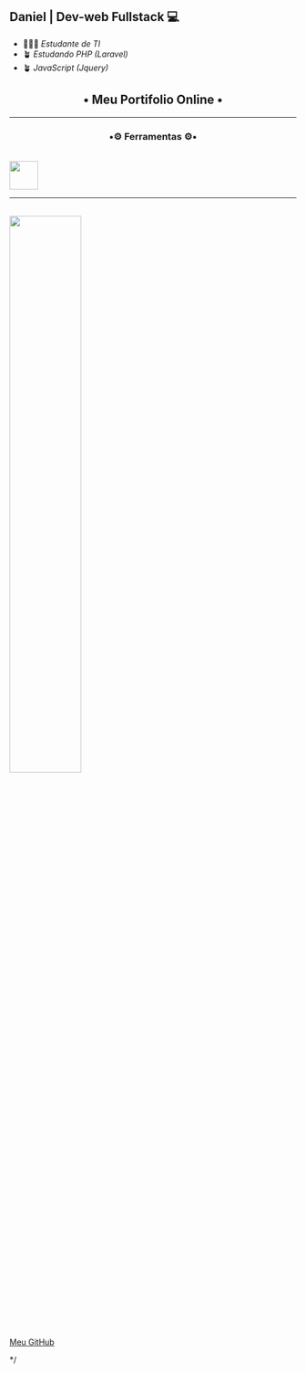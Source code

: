 ## Daniel | Dev-web Fullstack 💻

- 👨🏾‍🎓 *Estudante de TI*
- 🪴 *Estudando PHP (Laravel)*
- 🪴 *JavaScript (Jquery)*
 
<h2 align = "center">• Meu Portifolio Online •</h2>



***
<h3 align = "center">•⚙️ Ferramentas ⚙️•</h3>
<div style = "display: inline_block"><br>   
    <a aling = "center href="https://github.com/devicons/devicon/blob/master/icons/windows8/windows8-original.svg">
            <img width = "50" src="https://cdn.jsdelivr.net/gh/devicons/devicon/icons/windows8/windows8-original.svg" />
          </a>
</div>

***

<div style = "display:inline_block"><br>
 
</div>
  
<img ali style = "width:50%;" src="https://blog.programminghub.io/wp-content/uploads/2020/05/T-C-B-2-final-01.png" alt="">

[Meu GitHub](https://github.com/DanDiniz)

<!---
DanDiniz/DanDiniz is a ✨ special ✨ repository because its `README.md` (this file) appears on your GitHub profile.
You can click the Preview link to take a look at your changes.
--->
*/
